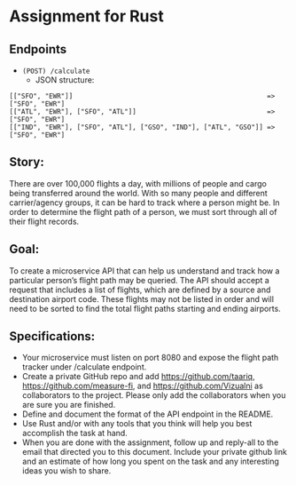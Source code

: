 # Assignment for Rust

## Endpoints
- `(POST) /calculate` 
    - JSON structure:
```
[["SFO", "EWR"]]                                                 => ["SFO", "EWR"]
[["ATL", "EWR"], ["SFO", "ATL"]]                                 => ["SFO", "EWR"]
[["IND", "EWR"], ["SFO", "ATL"], ["GSO", "IND"], ["ATL", "GSO"]] => ["SFO", "EWR"]
```

## Story: 

There are over 100,000 flights a day, with millions of people and cargo being transferred around the world. With so many people and different carrier/agency groups, it can be hard to track where a person might be. In order to determine the flight path of a person, we must sort through all of their flight records.

## Goal: 

To create a microservice API that can help us understand and track how a particular person’s flight path may be queried. The API should accept a request that includes a list of flights, which are defined by a source and destination airport code. These flights may not be listed in order and will need to be sorted to find the total flight paths starting and ending airports.

## Specifications:

- Your microservice must listen on port 8080 and expose the flight path tracker under /calculate endpoint.
- Create a private GitHub repo and add https://github.com/taariq, https://github.com/measure-fi, and https://github.com/Vizualni as collaborators to the project. Please only add the collaborators when you are sure you are finished.
- Define and document the format of the API endpoint in the README.
- Use Rust and/or with any tools that you think will help you best accomplish the task at hand.
- When you are done with the assignment, follow up and reply-all to the email that directed you to this document. Include your private github link and an estimate of how long you spent on the task and any interesting ideas you wish to share.
